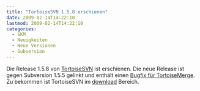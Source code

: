 ```yaml
---
title: "TortoiseSVN 1.5.8 erschienen"
date: 2009-02-14T14:22:10
lastmod: 2009-02-14T14:22:10
categories:
  - SKM
  - Neuigkeiten
  - Neue Versionen
  - Subversion
---
```

Die Release 1.5.8 von <a href="http://tortoisesvn.net">TortoiseSVN</a> ist erschienen. Die neue Release ist gegen Subversion 1.5.5 gelinkt und enthält einen <a href="http://sourceforge.net/project/shownotes.php?release_id=660905">Bugfix für TortoiseMerge</a>.  Zu bekommen ist TortoiseSVN im <a href="http://tortoisesvn.net/downloads">download</a> Bereich.
